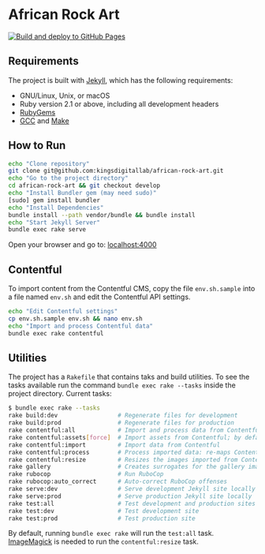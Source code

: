 # African Rock Art

[![Build and deploy to GitHub Pages](https://github.com/kingsdigitallab/african-rock-art/actions/workflows/main.yml/badge.svg?branch=develop)](https://github.com/kingsdigitallab/african-rock-art/actions/workflows/main.yml)

## Requirements

The project is built with [Jekyll](https://jekyllrb.com/), which has the following requirements:

- GNU/Linux, Unix, or macOS
- Ruby version 2.1 or above, including all development headers
- [RubyGems](https://rubygems.org/pages/download)
- [GCC](https://gcc.gnu.org/install/) and [Make](https://www.gnu.org/software/make/)

## How to Run

```bash
echo "Clone repository"
git clone git@github.com:kingsdigitallab/african-rock-art.git
echo "Go to the project directory"
cd african-rock-art && git checkout develop
echo "Install Bundler gem (may need sudo)"
[sudo] gem install bundler
echo "Install Dependencies"
bundle install --path vendor/bundle && bundle install
echo "Start Jekyll Server"
bundle exec rake serve
```

Open your browser and go to: [localhost:4000](http://localhost:4000)

## Contentful

To import content from the Contentful CMS, copy the file `env.sh.sample` into a file named `env.sh` and edit the Contentful API settings.

```bash
echo "Edit Contentful settings"
cp env.sh.sample env.sh && nano env.sh
echo "Import and process Contentful data"
bundle exec rake contentful
```

## Utilities

The project has a `Rakefile` that contains taks and build utilities. To see the tasks available run the command `bundle exec rake --tasks` inside the project directory. Current tasks:

```bash
$ bundle exec rake --tasks
rake build:dev                 # Regenerate files for development
rake build:prod                # Regenerate files for production
rake contentful:all            # Import and process data from Contentful
rake contentful:assets[force]  # Import assets from Contentful; by default it only downloads new images, to overwrite existing images do `rake contentful:assets[true]`
rake contentful:import         # Import data from Contentful
rake contentful:process        # Process imported data: re-maps Contentful content types and creates content pages
rake contentful:resize         # Resizes the images imported from Contentful to a maximum of 500k
rake gallery                   # Creates surrogates for the gallery images
rake rubocop                   # Run RuboCop
rake rubocop:auto_correct      # Auto-correct RuboCop offenses
rake serve:dev                 # Serve development Jekyll site locally
rake serve:prod                # Serve production Jekyll site locally
rake test:all                  # Test development and production sites
rake test:dev                  # Test development site
rake test:prod                 # Test production site
```

By default, running `bundle exec rake` will run the `test:all` task. [ImageMagick](https://www.imagemagick.org/) is needed to run the `contentful:resize` task.
